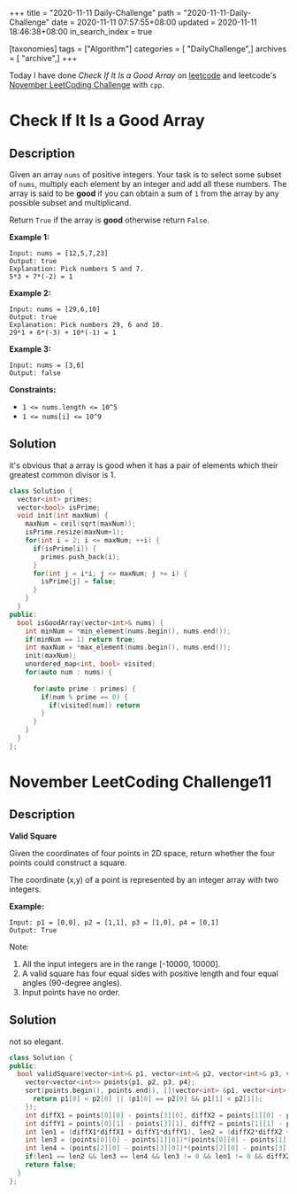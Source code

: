 +++
title = "2020-11-11 Daily-Challenge"
path = "2020-11-11-Daily-Challenge"
date = 2020-11-11 07:57:55+08:00
updated = 2020-11-11 18:46:38+08:00
in_search_index = true

[taxonomies]
tags = ["Algorithm"]
categories = [ "DailyChallenge",]
archives = [ "archive",]
+++

Today I have done *Check If It Is a Good Array* on [leetcode](https://leetcode.com/problems/check-if-it-is-a-good-array/) and leetcode's [November LeetCoding Challenge](https://leetcode.com/explore/challenge/card/november-leetcoding-challenge/565/week-2-november-8th-november-14th/3527/) with `cpp`.

<!-- more -->

# Check If It Is a Good Array

## Description

Given an array `nums` of positive integers. Your task is to select some subset of `nums`, multiply each element by an integer and add all these numbers. The array is said to be **good** if you can obtain a sum of `1` from the array by any possible subset and multiplicand.

Return `True` if the array is **good** otherwise return `False`.

**Example 1:**

```
Input: nums = [12,5,7,23]
Output: true
Explanation: Pick numbers 5 and 7.
5*3 + 7*(-2) = 1
```

**Example 2:**

```
Input: nums = [29,6,10]
Output: true
Explanation: Pick numbers 29, 6 and 10.
29*1 + 6*(-3) + 10*(-1) = 1
```

**Example 3:**

```
Input: nums = [3,6]
Output: false
```

**Constraints:**

- `1 <= nums.length <= 10^5`
- `1 <= nums[i] <= 10^9`

## Solution

it's obvious that a array is good when it has a pair of elements which their greatest common divisor is 1.

``` cpp
class Solution {
  vector<int> primes;
  vector<bool> isPrime;
  void init(int maxNum) {
    maxNum = ceil(sqrt(maxNum));
    isPrime.resize(maxNum+1);
    for(int i = 2; i <= maxNum; ++i) {
      if(isPrime[i]) {
        primes.push_back(i);
      }
      for(int j = i*i; j <= maxNum; j += i) {
        isPrime[j] = false;
      }
    }
  }
public:
  bool isGoodArray(vector<int>& nums) {
    int minNum = *min_element(nums.begin(), nums.end());
    if(minNum == 1) return true;
    int maxNum = *max_element(nums.begin(), nums.end());
    init(maxNum);
    unordered_map<int, bool> visited;
    for(auto num : nums) {
      
      for(auto prime : primes) {
        if(num % prime == 0) {
          if(visited[num]) return
        }
      }
    }
  }
};
```

# November LeetCoding Challenge11

## Description

**Valid Square**

Given the coordinates of four points in 2D space, return whether the four points could construct a square.

The coordinate (x,y) of a point is represented by an integer array with two integers.

**Example:**

```
Input: p1 = [0,0], p2 = [1,1], p3 = [1,0], p4 = [0,1]
Output: True
```

Note:

1. All the input integers are in the range [-10000, 10000].
2. A valid square has four equal sides with positive length and four equal angles (90-degree angles).
3. Input points have no order.

## Solution

not so elegant.

``` cpp
class Solution {
public:
  bool validSquare(vector<int>& p1, vector<int>& p2, vector<int>& p3, vector<int>& p4) {
    vector<vector<int>> points{p1, p2, p3, p4};
    sort(points.begin(), points.end(), [](vector<int> &p1, vector<int> &p2) {
      return p1[0] < p2[0] || (p1[0] == p2[0] && p1[1] < p2[1]);
    });
    int diffX1 = points[0][0] - points[3][0], diffX2 = points[1][0] - points[2][0];
    int diffY1 = points[0][1] - points[3][1], diffY2 = points[1][1] - points[2][1];
    int len1 = (diffX1*diffX1 + diffY1*diffY1), len2 = (diffX2*diffX2 + diffY2*diffY2);
    int len3 = (points[0][0] - points[1][0])*(points[0][0] - points[1][0]) + (points[0][1] - points[1][1])*(points[0][1] - points[1][1]);
    int len4 = (points[2][0] - points[3][0])*(points[2][0] - points[3][0]) + (points[2][1] - points[3][1])*(points[2][1] - points[3][1]);
    if(len1 == len2 && len3 == len4 && len3 != 0 && len1 != 0 && diffX2*diffX1 + diffY1*diffY2 == 0) return true;
    return false;
  }
};
```
